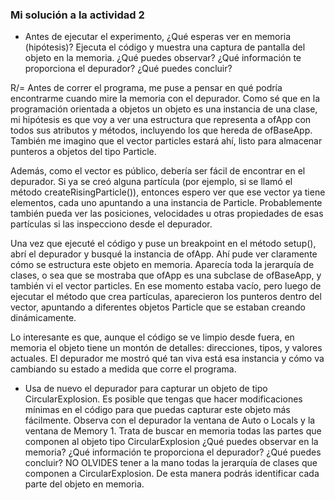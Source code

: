 ### Mi solución a la actividad 2

- Antes de ejecutar el experimento, ¿Qué esperas ver en memoria (hipótesis)? Ejecuta el código y
muestra una captura de pantalla del objeto en la memoria. ¿Qué puedes observar? ¿Qué información te proporciona el depurador? ¿Qué puedes concluir?

R/= Antes de correr el programa, me puse a pensar en qué podría encontrarme cuando mire la memoria con el depurador. 
Como sé que en la programación orientada a objetos un objeto es una instancia de una clase, mi hipótesis es que voy a ver una estructura que representa a 
ofApp con todos sus atributos y métodos, incluyendo los que hereda de ofBaseApp. También me imagino que el vector particles estará ahí, listo para almacenar punteros a objetos del tipo Particle.

Además, como el vector es público, debería ser fácil de encontrar en el depurador. Si ya se creó alguna partícula 
(por ejemplo, si se llamó el método createRisingParticle()), entonces espero ver que ese vector ya tiene elementos, cada uno 
apuntando a una instancia de Particle. Probablemente también pueda ver las posiciones, velocidades u otras propiedades de esas partículas si las inspecciono desde el depurador.

Una vez que ejecuté el código y puse un breakpoint en el método setup(), abrí el depurador y busqué la instancia de ofApp. Ahí pude ver 
claramente cómo se estructura este objeto en memoria. Aparecía toda la jerarquía de clases, o sea que se mostraba que ofApp es una subclase de 
ofBaseApp, y también vi el vector particles. En ese momento estaba vacío, pero luego de ejecutar el método que crea partículas, aparecieron los 
punteros dentro del vector, apuntando a diferentes objetos Particle que se estaban creando dinámicamente.

Lo interesante es que, aunque el código se ve limpio desde fuera, en memoria el objeto tiene un montón de detalles: 
direcciones, tipos, y valores actuales. El depurador me mostró qué tan viva está esa instancia y cómo va cambiando su estado a medida que corre el programa.

- Usa de nuevo el depurador para capturar un objeto de tipo CircularExplosion. Es posible que tengas que hacer modificaciones mínimas en el código para que puedas capturar este objeto más fácilmente.
Observa con el depurador la ventana de Auto o Locals y la ventana de Memory 1. Trata de buscar en memoria todas las partes que componen al objeto tipo CircularExplosion ¿Qué puedes observar en la memoria?
¿Qué información te proporciona el depurador?
¿Qué puedes concluir? NO OLVIDES tener a la mano todas la jerarquía de clases que componen a CircularExplosion. De esta manera podrás identificar cada parte del objeto en memoria.
